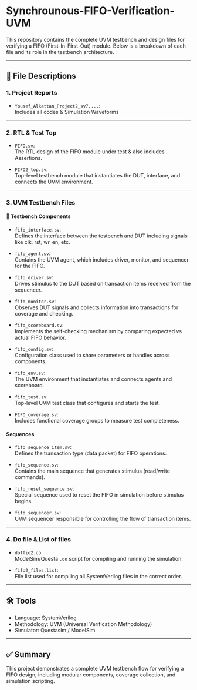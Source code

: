 # Synchrounous-FIFO-Verification-UVM

This repository contains the complete UVM testbench and design files for verifying a FIFO (First-In-First-Out) module. Below is a breakdown of each file and its role in the testbench architecture.

---

## 📁 File Descriptions

### 1. Project Reports

- `Yousef_Alkattan_Project2_sv7....`:  
  Includes all codes & Simulation Waveforms

---

### 2. RTL & Test Top

- `FIFO.sv`:  
  The RTL design of the FIFO module under test & also includes Assertions.

- `FIFO2_top.sv`:  
  Top-level testbench module that instantiates the DUT, interface, and connects the UVM environment.

---

### 3. UVM Testbench Files

#### 🧱 Testbench Components

- `fifo_interface.sv`:  
  Defines the interface between the testbench and DUT including signals like clk, rst, wr_en, etc.

- `fifo_agent.sv`:  
  Contains the UVM agent, which includes driver, monitor, and sequencer for the FIFO.

- `fifo_driver.sv`:  
  Drives stimulus to the DUT based on transaction items received from the sequencer.

- `fifo_monitor.sv`:  
  Observes DUT signals and collects information into transactions for coverage and checking.

- `fifo_scoreboard.sv`:  
  Implements the self-checking mechanism by comparing expected vs actual FIFO behavior.

- `fifo_config.sv`:  
  Configuration class used to share parameters or handles across components.

- `fifo_env.sv`:  
  The UVM environment that instantiates and connects agents and scoreboard.

- `fifo_test.sv`:  
  Top-level UVM test class that configures and starts the test.

- `FIFO_coverage.sv`:  
  Includes functional coverage groups to measure test completeness. 

#### Sequences

- `fifo_sequence_item.sv`:  
  Defines the transaction type (data packet) for FIFO operations.

- `fifo_sequence.sv`:  
  Contains the main sequence that generates stimulus (read/write commands).

- `fifo_reset_sequence.sv`:  
  Special sequence used to reset the FIFO in simulation before stimulus begins.

- `fifo_sequencer.sv`:  
  UVM sequencer responsible for controlling the flow of transaction items.


---

### 4. Do file & List of files

- `doffio2.do`:  
  ModelSim/Questa `.do` script for compiling and running the simulation.

- `fifo2_files.list`:  
  File list used for compiling all SystemVerilog files in the correct order.

---

## 🛠 Tools

- Language: SystemVerilog
- Methodology: UVM (Universal Verification Methodology)
- Simulator: Questasim / ModelSim

---

## ✅ Summary

This project demonstrates a complete UVM testbench flow for verifying a FIFO design, including modular components, coverage collection, and simulation scripting.

